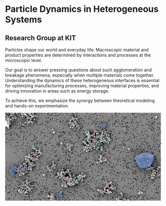 # Particle Dynamics in Heterogeneous Systems
## Research Group at KIT

Particles shape our world and everyday life: Macroscopic material and product properties are determined by interactions and processes at the microscopic level.

Our goal is to answer pressing questions about such agglomeration and breakage phenomena, especially when multiple materials come together. Understanding the dynamics of these heterogeneous interfaces is essential for optimizing manufacturing processes, improving material properties, and driving innovation in areas such as energy storage.

To achieve this, we emphasize the synergy between theoretical modeling and hands-on experimentation.

![PDHS Group](profile/PDHS.png)
